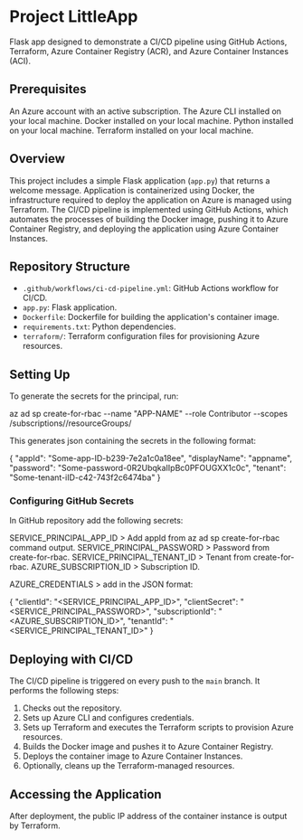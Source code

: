 
# Project LittleApp

Flask app designed to demonstrate a CI/CD pipeline using GitHub Actions, Terraform, Azure Container Registry (ACR), and Azure Container Instances (ACI).

## Prerequisites

An Azure account with an active subscription.
The Azure CLI installed on your local machine.
Docker installed on your local machine.
Python installed on your local machine.
Terraform installed on your local machine.

## Overview

This project includes a simple Flask application (`app.py`) that returns a welcome message. Application is containerized using Docker, the infrastructure required to deploy the application on Azure is managed using Terraform. The CI/CD pipeline is implemented using GitHub Actions, which automates the processes of building the Docker image, pushing it to Azure Container Registry, and deploying the application using Azure Container Instances.

## Repository Structure

- `.github/workflows/ci-cd-pipeline.yml`: GitHub Actions workflow for CI/CD.
- `app.py`: Flask application.
- `Dockerfile`: Dockerfile for building the application's container image.
- `requirements.txt`: Python dependencies.
- `terraform/`:  Terraform configuration files for provisioning Azure resources.

## Setting Up

To generate the secrets for the principal, run:

az ad sp create-for-rbac --name "APP-NAME" --role Contributor --scopes /subscriptions/<subscriuption ID>/resourceGroups/<resourceGroups ID>

This generates json containing the secrets in the following format:

{
  "appId": "Some-app-ID-b239-7e2a1c0a18ee",
  "displayName": "appname",
  "password": "Some-password-0R2UbqkaIIpBc0PFOUGXX1c0c",
  "tenant": "Some-tenant-iID-c42-743f2c6474ba"
}

### Configuring GitHub Secrets

In GitHub repository add the following secrets:

SERVICE_PRINCIPAL_APP_ID > Add appId from az ad sp create-for-rbac command output.
SERVICE_PRINCIPAL_PASSWORD > Password from create-for-rbac.
SERVICE_PRINCIPAL_TENANT_ID > Tenant from create-for-rbac.
AZURE_SUBSCRIPTION_ID > Subscription ID.

AZURE_CREDENTIALS > add in the JSON format: 

{
  "clientId": "<SERVICE_PRINCIPAL_APP_ID>",
  "clientSecret": "<SERVICE_PRINCIPAL_PASSWORD>",
  "subscriptionId": "<AZURE_SUBSCRIPTION_ID>",
  "tenantId": "<SERVICE_PRINCIPAL_TENANT_ID>"
}

## Deploying with CI/CD

The CI/CD pipeline is triggered on every push to the `main` branch. It performs the following steps:

1. Checks out the repository.
2. Sets up Azure CLI and configures credentials.
3. Sets up Terraform and executes the Terraform scripts to provision Azure resources.
4. Builds the Docker image and pushes it to Azure Container Registry.
5. Deploys the container image to Azure Container Instances.
6. Optionally, cleans up the Terraform-managed resources.

## Accessing the Application

After deployment, the public IP address of the container instance is output by Terraform. 
